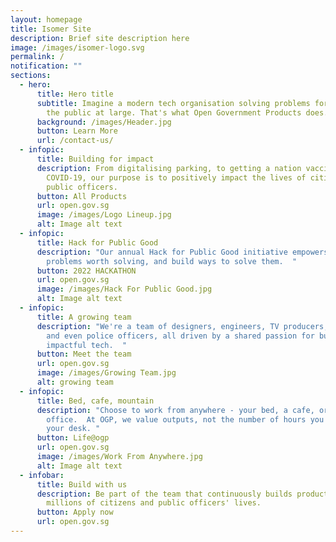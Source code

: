 ```yaml
---
layout: homepage
title: Isomer Site
description: Brief site description here
image: /images/isomer-logo.svg
permalink: /
notification: ""
sections:
  - hero:
      title: Hero title
      subtitle: Imagine a modern tech organisation solving problems for the benefit of
        the public at large. That's what Open Government Products does.
      background: /images/Header.jpg
      button: Learn More
      url: /contact-us/
  - infopic:
      title: Building for impact
      description: From digitalising parking, to getting a nation vaccinated against
        COVID-19, our purpose is to positively impact the lives of citizens and
        public officers.
      button: All Products
      url: open.gov.sg
      image: /images/Logo Lineup.jpg
      alt: Image alt text
  - infopic:
      title: Hack for Public Good
      description: "Our annual Hack for Public Good initiative empowers people to find
        problems worth solving, and build ways to solve them.  "
      button: 2022 HACKATHON
      url: open.gov.sg
      image: /images/Hack For Public Good.jpg
      alt: Image alt text
  - infopic:
      title: A growing team
      description: "We're a team of designers, engineers, TV producers, professors,
        and even police officers, all driven by a shared passion for building
        impactful tech.  "
      button: Meet the team
      url: open.gov.sg
      image: /images/Growing Team.jpg
      alt: growing team
  - infopic:
      title: Bed, cafe, mountain
      description: "Choose to work from anywhere - your bed, a cafe, or the
        office.  At OGP, we value outputs, not the number of hours you sit at
        your desk. "
      button: Life@ogp
      url: open.gov.sg
      image: /images/Work From Anywhere.jpg
      alt: Image alt text
  - infobar:
      title: Build with us
      description: Be part of the team that continuously builds products that impact
        millions of citizens and public officers' lives.
      button: Apply now
      url: open.gov.sg
---
```

